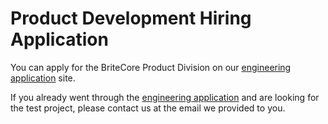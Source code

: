 # Product Development Hiring Application

You can apply for the BriteCore Product Division on our [engineering application](https://engineering-application.britecore.com) site. 

If you already went through the [engineering application](https://engineering-application.britecore.com) and are looking for the test project, please contact us at the email we provided to you.
